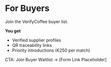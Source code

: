 # For Buyers

Join the VerifyCoffee buyer list.

**You get**
- Verified supplier profiles
- QR traceability links
- Priority introductions (€250 per match)

CTA: Join Buyer Waitlist → [Form Link Placeholder]
